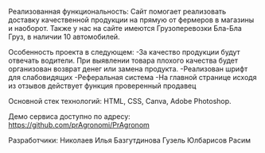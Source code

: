 Реализованная функциональность:
Сайт помогает реализовать доставку качественной продукции на прямую от фермеров в магазины и наоборот. Также у нас на сайте имеются Грузоперевозки Бла-Бла Груз, в наличии 10 автомобилей.

Особенность проекта в следующем:
-За качество продукции будут отвечать водители. При выявлении товара плохого качества будет организован возврат денег или замена продукта.
-Реализован шрифт для слабовидящих
-Реферальная система
-На главной странице исходя из отзывов действует функция 
проверенный продавец 

Основной стек технологий:
HTML, CSS, Canva, Adobe Photoshop.

Демо сервиса доступно по адресу: https://github.com/prAgronomi/PrAgronom

Разработчики:
Николаев Илья
Базгутдинова Гузель
Юлбарисов Расим
